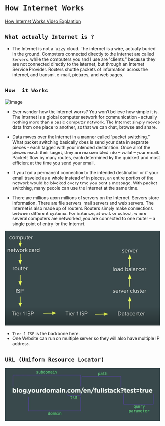 # `How Internet Works`

[How Internet Works Video Explantion](https://www.youtube.com/watch?v=7_LPdttKXPc)


## `What actually Internet is ?`

- The Internet is not a fuzzy cloud. The internet is a wire, actually buried in the ground. Computers connected directly to the internet are called `Servers`, while the computers you and I use are "clients," because they are not connected directly to the internet, but through an Internet Service Provider. Routers shuttle packets of information across the internet, and transmit e-mail, pictures, and web pages.

## `How  it Works`

![image](https://user-images.githubusercontent.com/71754779/138799723-890cc7ac-00bf-483c-90f9-69fd7f4c5c5c.png)

- Ever wonder how the Internet works? You won’t believe how simple it is. The Internet is a global computer network for communication – actually nothing more than a basic computer network. The Internet simply moves data from one place to another, so that we can chat, browse and share.

- Data moves over the Internet in a manner called “packet switching.” What packet switching basically does is send your data in separate pieces – each tagged with your intended destination. Once all of the pieces reach their target, they are reassembled into – voila! – your email. Packets flow by many routes, each determined by the quickest and most efficient at the time you send your email.

- If you had a permanent connection to the intended destination or if your email traveled as a whole instead of in pieces, an entire portion of the network would be blocked every time you sent a message. With packet switching, many people can use the Internet at the same time.

- There are millions upon millions of servers on the Internet. Servers store information. There are file servers, mail servers and web servers. The Internet is also made up of routers. Routers simply make connections between different systems. For instance, at work or school, where several computers are networked, you are connected to one router – a single point of entry for the Internet.

![How It Works](./images/image.png)

- `Tier 1 ISP` is the backbone here.
- One Website can run on multiple server so they will also have multiple IP address.

## `URL (Uniform Resource Locator)`

![Alt text](./images/image4.png)


